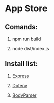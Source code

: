 # App Store

## Comands:

1. npm run build

2. node dist/index.js

## Install list:

1. [Express](https://www.npmjs.com/package/express)

2. [Dotenv](https://www.npmjs.com/package/dotenv)

3. [BodyParser](https://www.npmjs.com/package/body-parser)
